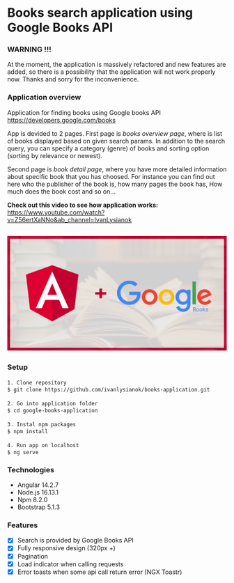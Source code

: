 # Books search application using Google Books API

### WARNING !!!

At the moment, the application is massively refactored and new features are added, so there is a possibility that the application will not work properly now. Thanks and sorry for the inconvenience.

### Application overview

Application for finding books using Google books API https://developers.google.com/books

App is devided to 2 pages. First page is _books overview page_, where is list of books displayed based on given search params. In addition to the search query, you can specify a category (genre) of books and sorting option (sorting by relevance or newest).

Second page is _book detail page_, where you have more detailed information about specific book that you has choosed. For instance you can find out here who the publisher of the book is, how many pages the book has, How much does the book cost and so on...

**Check out this video to see how application works:** https://www.youtube.com/watch?v=Z56ertXaNNo&ab_channel=IvanLysianok

## ![Alt text](/google-books-application/src/assets/preview.png?raw=true "Overview page")

### Setup

```
1. Clone repository
$ git clone https://github.com/ivanlysianok/books-application.git

2. Go into application folder
$ cd google-books-application

3. Instal npm packages
$ npm install

4. Run app on localhost
$ ng serve
```

### Technologies

- Angular 14.2.7
- Node.js 16.13.1
- Npm 8.2.0
- Bootstrap 5.1.3

### Features

- [x] Search is provided by Google Books API
- [x] Fully responsive design (320px +)
- [x] Pagination
- [x] Load indicator when calling requests
- [x] Error toasts when some api call return error (NGX Toastr)
